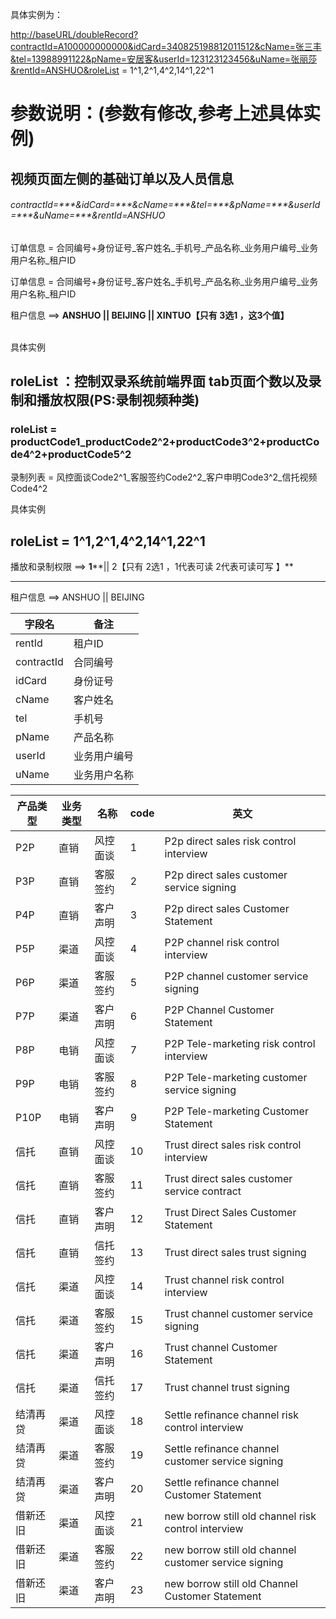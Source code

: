 
具体实例为：

[http://baseURL/doubleRecord?contractId=A100000000000&idCard=340825198812011512&cName=张三丰&tel=13988991122&pName=安居客&userId=123123123456&uName=张丽莎&rentId=ANSHUO&roleList](http://baseURL/doubleRecord?contract_id=A100000000000&id_card=340825198812011512&mname=%E5%BC%A0%E4%B8%89%E4%B8%B0&mobile_phone=13988991122&product_name=%E5%AE%89%E5%B1%85%E5%AE%A2&user_id=123123123456&user_name=%E5%BC%A0%E4%B8%BD%E8%8E%8E&tenant_id=ANSHUOroleList) = 1^1,2^1,4^2,14^1,22^1

# 参数说明：(参数有修改,参考上述具体实例)

## 视频页面左侧的基础订单以及人员信息

###### contractId=\*\*\*&idCard=\*\*\*&cName=\*\*\*&tel=\*\*\*&pName=\*\*\*&userId=\*\*\*&uName=\*\*\*&rentId=ANSHUO

订单信息 = 合同编号\+身份证号\_客户姓名\_手机号\_产品名称\_业务用户编号\_业务用户名称\_租户ID

订单信息 = 合同编号\+身份证号\_客户姓名\_手机号\_产品名称\_业务用户编号\_业务用户名称\_租户ID

租户信息 ==>  **ANSHUO  \|\| BEIJING  \|\| XINTUO【只有 3选1 ，这3个值】**

<br>
具体实例

## roleList ：控制双录系统前端界面 tab页面个数以及录制和播放权限(PS:录制视频种类)

### roleList = productCode1_productCode2^2+productCode3^2+productCode4^2+productCode5^2

录制列表 = 风控面谈Code2^1\_客服签约Code2^2\_客户申明Code3^2\_信托视频Code4^2

具体实例

## **roleList = 1^1,2^1,4^2,14^1,22^1**

播放和录制权限 ==>  **1**\*\*\|\| 2【只有 2选1 ，1代表可读   2代表可读可写  】\*\*

- - -

租户信息 ==\>  ANSHUO  \|\| BEIJING

| 字段名 | 备注 |
| --- | --- |
| rentId | 租户ID |
| contractId | 合同编号 |
| idCard | 身份证号 |
| cName | 客户姓名 |
| tel | 手机号 |
| pName | 产品名称 |
| userId | 业务用户编号 |
| uName | 业务用户名称 |

| 产品类型 | 业务类型 | 名称 | code | 英文 |
| ---- | ---- | --- | ---- | --- |
| P2P | 直销 | 风控面谈 | 1 | P2p direct sales risk control interview |
| P3P | 直销 | 客服签约 | 2 | P2p direct sales customer service signing |
| P4P | 直销 | 客户声明 | 3 | P2p direct sales Customer Statement |
| P5P | 渠道 | 风控面谈 | 4 | P2P channel risk control interview |
| P6P | 渠道 | 客服签约 | 5 | P2P channel customer service signing |
| P7P | 渠道 | 客户声明 | 6 | P2P Channel Customer Statement |
| P8P | 电销 | 风控面谈 | 7 | P2P Tele-marketing  risk control interview |
| P9P | 电销 | 客服签约 | 8 | P2P Tele-marketing  customer service signing |
| P10P | 电销 | 客户声明 | 9 | P2P Tele-marketing Customer Statement |
| 信托 | 直销 | 风控面谈 | 10 | Trust  direct sales risk control interview |
| 信托 | 直销 | 客服签约 | 11 | Trust direct sales customer service contract |
| 信托 | 直销 | 客户声明 | 12 | Trust Direct  Sales Customer Statement |
| 信托 | 直销 | 信托签约 | 13 | Trust direct sales trust signing |
| 信托 | 渠道 | 风控面谈 | 14 | Trust channel risk control interview |
| 信托 | 渠道 | 客服签约 | 15 | Trust channel customer service signing |
| 信托 | 渠道 | 客户声明 | 16 | Trust channel Customer Statement |
| 信托 | 渠道 | 信托签约 | 17 | Trust channel trust signing |
| 结清再贷 | 渠道 | 风控面谈 | 18 | Settle refinance channel  risk control interview |
| 结清再贷 | 渠道 | 客服签约 | 19 | Settle refinance channel customer service signing |
| 结清再贷 | 渠道 | 客户声明 | 20 | Settle refinance channel  Customer Statement |
| 借新还旧 | 渠道 | 风控面谈 | 21 | new borrow still old channel risk control interview |
| 借新还旧 | 渠道 | 客服签约 | 22 | new borrow still old channel customer service signing |
| 借新还旧 | 渠道 | 客户声明 | 23 | new borrow still old  Channel Customer Statement |
<!--stackedit_data:
eyJoaXN0b3J5IjpbNjkyOTQ1ODc5XX0=
-->